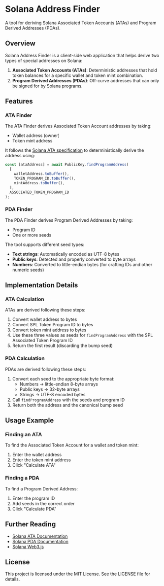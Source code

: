 # Solana Address Finder

A tool for deriving Solana Associated Token Accounts (ATAs) and Program Derived Addresses (PDAs).

## Overview

Solana Address Finder is a client-side web application that helps derive two types of special addresses on Solana:

1. **Associated Token Accounts (ATAs)**: Deterministic addresses that hold token balances for a specific wallet and token mint combination.
2. **Program Derived Addresses (PDAs)**: Off-curve addresses that can only be signed for by Solana programs.

## Features

### ATA Finder

The ATA Finder derives Associated Token Account addresses by taking:

- Wallet address (owner)
- Token mint address

It follows the [Solana ATA specification](https://spl.solana.com/associated-token-account) to deterministically derive the address using:

```javascript
const [ataAddress] = await PublicKey.findProgramAddress(
  [
    walletAddress.toBuffer(),
    TOKEN_PROGRAM_ID.toBuffer(),
    mintAddress.toBuffer(),
  ],
  ASSOCIATED_TOKEN_PROGRAM_ID
);
```

### PDA Finder

The PDA Finder derives Program Derived Addresses by taking:

- Program ID
- One or more seeds

The tool supports different seed types:

- **Text strings**: Automatically encoded as UTF-8 bytes
- **Public keys**: Detected and properly converted to byte arrays
- **Numbers**: Converted to little-endian bytes (for crafting IDs and other numeric seeds)

## Implementation Details

### ATA Calculation

ATAs are derived following these steps:

1. Convert wallet address to bytes
2. Convert SPL Token Program ID to bytes
3. Convert token mint address to bytes
4. Use these three values as seeds for `findProgramAddress` with the SPL Associated Token Program ID
5. Return the first result (discarding the bump seed)

### PDA Calculation

PDAs are derived following these steps:

1. Convert each seed to the appropriate byte format:
   - Numbers → little-endian 8-byte arrays
   - Public keys → 32-byte arrays
   - Strings → UTF-8 encoded bytes
2. Call `findProgramAddress` with the seeds and program ID
3. Return both the address and the canonical bump seed

## Usage Example

### Finding an ATA

To find the Associated Token Account for a wallet and token mint:

1. Enter the wallet address
2. Enter the token mint address
3. Click "Calculate ATA"

### Finding a PDA

To find a Program Derived Address:

1. Enter the program ID
2. Add seeds in the correct order
3. Click "Calculate PDA"

## Further Reading

- [Solana ATA Documentation](https://spl.solana.com/associated-token-account)
- [Solana PDA Documentation](https://solana.com/docs/core/pda)
- [Solana Web3.js](https://solana.com/docs/clients/javascript)

## License

This project is licensed under the MIT License. See the LICENSE file for details.
